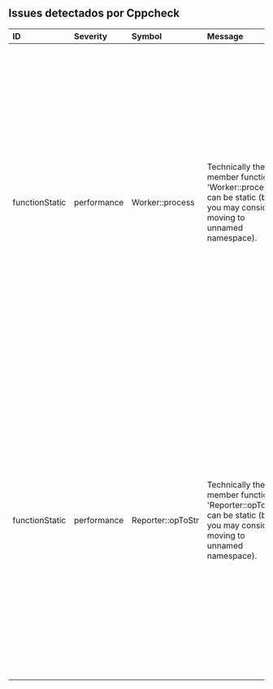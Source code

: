 ## Issues detectados por Cppcheck

| ID             | Severity    | Symbol            | Message                                                                                                               | Verbose                                                                                                                                                                                                                                                                                                                                                                                                                                                                                             |   CWE | Inconclusive   | File                               |   Line |   Column |
|:---------------|:------------|:------------------|:----------------------------------------------------------------------------------------------------------------------|:----------------------------------------------------------------------------------------------------------------------------------------------------------------------------------------------------------------------------------------------------------------------------------------------------------------------------------------------------------------------------------------------------------------------------------------------------------------------------------------------------|------:|:---------------|:-----------------------------------|-------:|---------:|
| functionStatic | performance | Worker::process   | Technically the member function 'Worker::process' can be static (but you may consider moving to unnamed namespace).   | The member function 'Worker::process' can be made a static function. Making a function static can bring a performance benefit since no 'this' instance is passed to the function. This change should not cause compiler errors but it does not necessarily make sense conceptually. Think about your design and the task of the function first - is it a function that must not access members of class instances? And maybe it is more appropriate to move this function to a unnamed namespace.   |   398 | true           | ../../../apps/calcjob/Worker.hpp   |     55 |       10 |
| functionStatic | performance | Reporter::opToStr | Technically the member function 'Reporter::opToStr' can be static (but you may consider moving to unnamed namespace). | The member function 'Reporter::opToStr' can be made a static function. Making a function static can bring a performance benefit since no 'this' instance is passed to the function. This change should not cause compiler errors but it does not necessarily make sense conceptually. Think about your design and the task of the function first - is it a function that must not access members of class instances? And maybe it is more appropriate to move this function to a unnamed namespace. |   398 | true           | ../../../apps/calcjob/Reporter.hpp |     14 |       17 |
